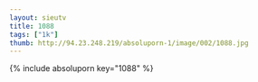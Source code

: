 ```yaml
--- 
layout: sieutv
title: 1088
tags: ["1k"]
thumb: http://94.23.248.219/absoluporn-1/image/002/1088.jpg
---
```

{% include absoluporn key="1088" %} 
